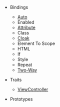 * Bindings
  * [Auto](https://github.com/TitanNanoDE/af-DataBinding/wiki/Binding:-Auto)
  * Enabled
  * [Attribute](https://github.com/TitanNanoDE/af-DataBinding/wiki/Binding:-Attribute)
  * Class
  * [Cloak](https://github.com/TitanNanoDE/af-DataBinding/wiki/Binding:-Cloak)
  * Element To Scope
  * HTML
  * If
  * Style
  * Repeat
  * [Two-Way](https://github.com/TitanNanoDE/af-DataBinding/wiki/Binding:-Two-Way)

* Traits
  * [ViewController](https://github.com/TitanNanoDE/af-DataBinding/wiki/Trait:-ViewController)

* Prototypes

